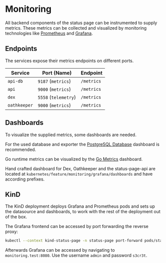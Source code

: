 # Monitoring

All backend components of the status page can be instrumented to supply metrics. These metrics can be collected and visualized by monitoring technologies like [Prometheus](https://prometheus.io/) and [Grafana](https://grafana.com/).

## Endpoints

The services expose their metrics endpoints on different ports.

| Service      | Port (Name)          | Endpoint   |
| ------------ | -------------------- | ---------- |
| `api-db`     | `9187` (`metrics`)   | `/metrics` |
| `api`        | `9000` (`metrics`)   | `/metrics` |
| `dex`        | `5558` (`telemetry`) | `/metrics` |
| `oathkeeper` | `9000` (`metrics`)   | `/metrics` |

## Dashboards

To visualize the supplied metrics, some dashboards are needed.

For the used database and exporter the [PostgreSQL Database](https://grafana.com/grafana/dashboards/9628-postgresql-database/) dashboard is recommended.

Go runtime metrics can be visualized by the [Go Metrics](https://grafana.com/grafana/dashboards/10826-go-metrics/) dashboard.

Hand crafted dashboard for Dex, Oathkeeper and the status-page-api are located at `kubernetes/feature/monitoring/grafana/dashboards` and have according prefixes.

## KinD

The KinD deployment deploys Grafana and Prometheus pods and sets up the datasource and dashboards, to work with the rest of the deployment out of the box.

The Grafana frontend can be accessed by port forwarding the reverse proxy:

```bash
kubectl --context kind-status-page -n status-page port-forward pods/status-page-reverse-proxy-78d588d58b-7rdn6 8080:8080
```

Afterwards Grafana can be accessed by navigating to `monitoring.test:8080`. Use the username `admin` and password `s3cr3t`.
